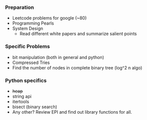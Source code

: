### Preparation
- Leetcode problems for google (~80)
- Programming Pearls
- System Design
  - Read different white papers and summarize salient points
### Specific Problems
- bit manipulation (both in general and python)
- Compressed Tries
- Find the number of nodes in complete binary tree (log^2 n algo)
### Python specifics
- <S>heap</S>
- string api
- itertools
- bisect (binary search)
- Any other? Review EPI and find out library functions for all.